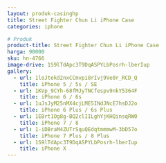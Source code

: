 ```yaml
---
layout: produk-casinghp
title: Street Fighter Chun Li iPhone Case
categories: iphone

# Produk
product-title: Street Fighter Chun Li iPhone Case
harga: 90000
sku: hn-4766
image-drive: 1S9lTdApc3T9DqASPYLbPosrh-lberIup
gallery:
  - url: 1loJtekd2nxCCmvpi8rIvj9Ve0r_RCD_Q
    title: iPhone 5 / 5s / SE
  - url: 1KVp_9CYh-68fMJyTNCfespv9nkY5364F
    title: iPhone 6 / 6s
  - url: 1uJsJyM25nMX4cjLME5INdJNcE7hsDJ2o
    title: iPhone 6 Plus / 6s Plus
  - url: 1EBrt1Og8g-BQ2clIILghYjKHQinsqRW0
    title: iPhone 7 / 8
  - url: 1-iDBraM4ZUTrSquQEdqtmmmwM-3bD57o
    title: iPhone 7 Plus / 8 Plus
  - url: 1S9lTdApc3T9DqASPYLbPosrh-lberIup
    title: iPhone X
---
```

